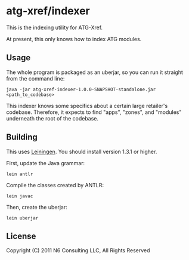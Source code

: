 # atg-xref/indexer

This is the indexing utility for ATG-Xref.

At present, this only knows how to index ATG modules.

## Usage

The whole program is packaged as an uberjar, so you can run it
straight from the command line:

    java -jar atg-xref-indexer-1.0.0-SNAPSHOT-standalone.jar <path_to_codebase>

This indexer knows some specifics about a certain large retailer's codebase. Therefore, it expects to find "apps", "zones", and "modules" underneath the root of the codebase.

## Building

This uses [Leiningen][1]. You should install version 1.3.1 or higher. 

First, update the Java grammar:

    lein antlr

Compile the classes created by ANTLR:

    lein javac

Then, create the uberjar:

    lein uberjar

## License

Copyright (C) 2011 N6 Consulting LLC, All Rights Reserved


[1]: https://github.com/technomancy/leiningen  "github.com/technomancy/leiningen"

